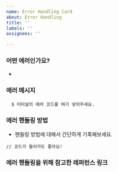 ```yaml
---
name: Error Handling Card
about: Error Handling
title: ''
labels: ''
assignees: ''

---
```


### 어떤 에러인가요?
 - 
### 에러 메시지
 ```
   $ 터미널의 에러 코드를 여기 넣어주세요.
 ```
### 에러 핸들링 방법
 - 핸들링 방법에 대해서 간단하게 기록해보세요.
 ```
// 코드가 들어가도 좋아요!
 ```
### 에러 핸들링을 위해 참고한 레퍼런스 링크
 [google]:(https://google.com)
